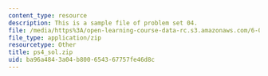 ```yaml
---
content_type: resource
description: This is a sample file of problem set 04.
file: /media/https%3A/open-learning-course-data-rc.s3.amazonaws.com/6-00sc-introduction-to-computer-science-and-programming-spring-2011/ba96a4843a04b800654367757fe46d8c_ps4_sol.zip
file_type: application/zip
resourcetype: Other
title: ps4_sol.zip
uid: ba96a484-3a04-b800-6543-67757fe46d8c
---
```

